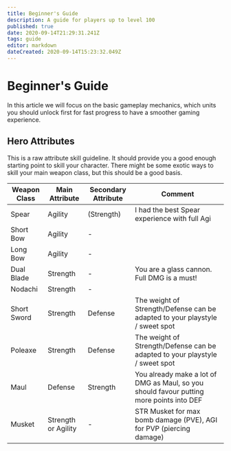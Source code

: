 ```yaml
---
title: Beginner's Guide
description: A guide for players up to level 100
published: true
date: 2020-09-14T21:29:31.241Z
tags: guide
editor: markdown
dateCreated: 2020-09-14T15:23:32.049Z
---
```


# Beginner's Guide

In this article we will focus on the basic gameplay mechanics, which units you should unlock first for fast progress to have a smoother gaming experience.

## Hero Attributes

This is a raw attribute skill guideline. It should provide you a good enough starting point to skill your character. There might be some exotic ways to skill your main weapon class, but this should be a good basis.

| Weapon Class | Main Attribute      | Secondary Attribute | Comment                                                                                  |
|--------------|---------------------|-------------------- |------------------------------------------------------------------------------------------|
| Spear        | Agility             | (Strength)          | I had the best Spear experience with full Agi                                            |
| Short Bow    | Agility             | -                   |                                                                                          |
| Long Bow     | Agility             | -                   |                                                                                          |
| Dual Blade   | Strength            | -                   | You are a glass cannon. Full DMG is a must!                                              |
| Nodachi      | Strength            | -                   |                                                                                          |
| Short Sword  | Strength            | Defense             | The weight of Strength/Defense can be adapted to your playstyle / sweet spot             |
| Poleaxe      | Strength            | Defense             | The weight of Strength/Defense can be adapted to your playstyle / sweet spot             |
| Maul         | Defense             | Strength            | You already make a lot of DMG as Maul, so you should favour putting more points into DEF |
| Musket       | Strength or Agility | -                   | STR Musket for max bomb damage (PVE), AGI for PVP (piercing damage)                      |